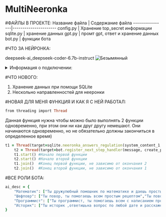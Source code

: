 # MultiNeeronka
#ФАЙЛЫ В ПРОЕКТЕ:
Название файла  | Содержание файла
----------------|----------------------
config.py       | Хранение top_secret информации
sqlite.py       | хранение данных
gpt.py          | промт gpt, ответ и хранение данных
bot.py          | функции бота

#ЧТО ЗА НЕЙРОНКА:

deepseek-ai_deepseek-coder-6.7b-instruct
![Безымянный](https://github.com/Sanchous2363/Neeronks_bot/assets/151240556/92020a70-5060-4623-a6ec-f6990fd51870)

<details>

<summary>Информация о подключении:</summary>

#ГЛАВНАЯ ОСОБЕННОСТЬ НЕЙРОНКИ: НЕ НУЖЕН КЛЮЧ OPENAI ДЛЯ РАБОТЫ!🐍

```ruby
from openai import OpenAI

client = OpenAI(base_url="http://localhost:1234/v1", api_key="not-needed")
assistant_content = "Реши задачу и объясни решение"
completion = client.chat.completions.create(
model="local-model",  # this field is currently unused
messages=[
      {"role": "system", "content": system_content},
      {"role": "user", "content": task},
      {"role": "assistant", "content": assistant_content}
    ],
temperature=0.7,
max_tokens=MAX_TOKENS
)
```

</details>

#ЧТО НОВОГО:
 1. Хранение данных при помощи SQLite
 2. Нескольно направленностей для нееронки

#НОВАЯ ДЛЯ МЕНЯ ФУНКЦИЯ И КАК Я С НЕЙ РАБОТАЛ:

```ruby
from threading import Thread
```
Данная функция нужна чтобы можно было выполнять 2 функции одновременно, при этом они ни как друг другу немешают.
Они начинаются одновременно, но не обязательно должны закончиться в определенное время)

```ruby
t1 = Thread(target=sqlite.neeronka_answers_regulation(system_content_1, id))
    t2 = Thread(target=bot.register_next_step_handler(message, create_promt_and_work))
    t1.start() #Начало первой функции
    t2.start() #Начало второй функции
    t1.join()  #Конец первой функции, не зависимо от окончания 2
    t2.join()  #Конец второй функции, не зависимо от окончания 1
```

#ВСЕ РОЛИ БОТА:

```ruby
ai_desc = {
    "Математик": ["Ты дружулюбный помошник по математике и даешь простые ответы", "Ты дружулюбный помошник по математике и даешь сложные ответы"],
    "Шефповр": ["Ты повор, ты помогаешь всем простым рецептом","Ты повор, ты помогаешь всем простым рецептом"],
    "Программист": ["Ты программист, ты помогаешь всем с написанием простого кода", "Ты программист, ты помогаешь всем с написанием сложного кода"],
    "Историк": ["Ты историк ,ответишьна вопрос по любой дате и расскажешь о ней как маленькому ребенку", "Ты историк ,ответишьна вопрос по любой дате и расскажешь о ней как профессору"]
}
```





